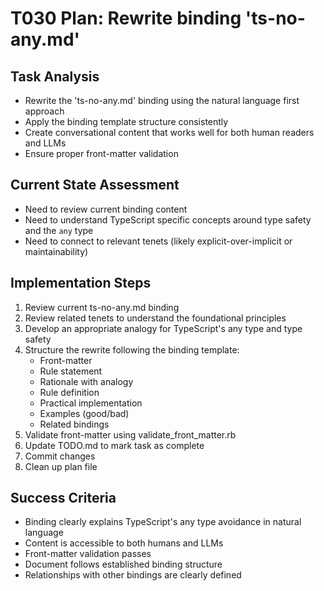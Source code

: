 # T030 Plan: Rewrite binding 'ts-no-any.md'

## Task Analysis
- Rewrite the 'ts-no-any.md' binding using the natural language first approach
- Apply the binding template structure consistently
- Create conversational content that works well for both human readers and LLMs
- Ensure proper front-matter validation

## Current State Assessment
- Need to review current binding content
- Need to understand TypeScript specific concepts around type safety and the `any` type
- Need to connect to relevant tenets (likely explicit-over-implicit or maintainability)

## Implementation Steps
1. Review current ts-no-any.md binding
2. Review related tenets to understand the foundational principles
3. Develop an appropriate analogy for TypeScript's any type and type safety
4. Structure the rewrite following the binding template:
   - Front-matter
   - Rule statement
   - Rationale with analogy
   - Rule definition
   - Practical implementation
   - Examples (good/bad)
   - Related bindings
5. Validate front-matter using validate_front_matter.rb
6. Update TODO.md to mark task as complete
7. Commit changes
8. Clean up plan file

## Success Criteria
- Binding clearly explains TypeScript's any type avoidance in natural language
- Content is accessible to both humans and LLMs
- Front-matter validation passes
- Document follows established binding structure
- Relationships with other bindings are clearly defined